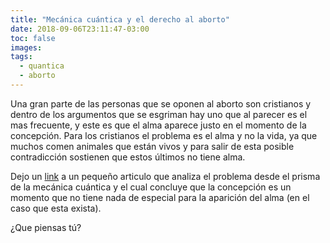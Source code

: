 ```yaml
---
title: "Mecánica cuántica y el derecho al aborto"
date: 2018-09-06T23:11:47-03:00
toc: false
images:
tags:
  - quantica
  - aborto
---
```


Una gran parte de las personas  que se oponen al aborto son cristianos
y dentro de los  argumentos que se esgriman hay uno  que al parecer es
el mas frecuente, y este es que el alma aparece justo en el momento de
la concepción.  Para los  cristianos el  problema es el  alma y  no la
vida, ya  que muchos comen  animales que están  vivos y para  salir de
esta posible contradicción sostienen que estos últimos no tiene alma.

Dejo un [link][1] a un pequeño  articulo que analiza el problema desde
el prisma de la mecánica cuántica y el cual concluye que la concepción
es un momento que no tiene nada de especial para la aparición del alma
(en el caso que esta exista).

¿Que piensas tú?

[1]: https://stallman.org/articles/quantum-abortion.html
